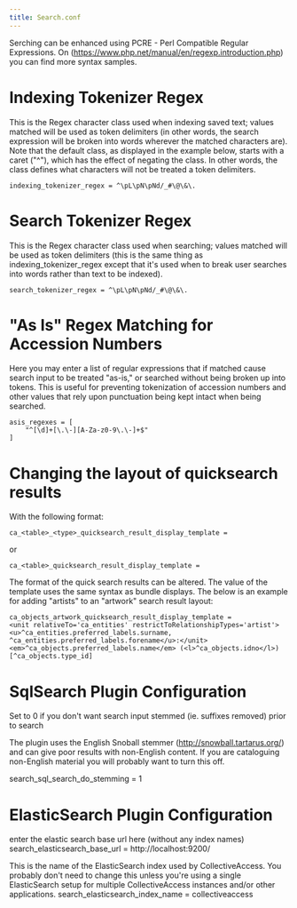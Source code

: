 ```yaml
---
title: Search.conf
---
```


Serching can be enhanced using PCRE - Perl Compatible Regular
Expressions. On (https://www.php.net/manual/en/regexp.introduction.php)
you can find more syntax samples.

# Indexing Tokenizer Regex

This is the Regex character class used when indexing saved text; values
matched will be used as token delimiters (in other words, the search
expression will be broken into words wherever the matched characters
are). Note that the default class, as displayed in the example below,
starts with a caret (\"\^\"), which has the effect of negating the
class. In other words, the class defines what characters will not be
treated a token delimiters.

``` none
indexing_tokenizer_regex = ^\pL\pN\pNd/_#\@\&\.
```

# Search Tokenizer Regex

This is the Regex character class used when searching; values matched
will be used as token delimiters (this is the same thing as
indexing_tokenizer_regex except that it\'s used when to break user
searches into words rather than text to be indexed).

``` none
search_tokenizer_regex = ^\pL\pN\pNd/_#\@\&\.
```

# \"As Is\" Regex Matching for Accession Numbers

Here you may enter a list of regular expressions that if matched cause
search input to be treated \"as-is,\" or searched without being broken
up into tokens. This is useful for preventing tokenization of accession
numbers and other values that rely upon punctuation being kept intact
when being searched.

``` none
asis_regexes = [
    "^[\d]+[\.\-][A-Za-z0-9\.\-]+$"
]
```

# Changing the layout of quicksearch results

With the following format:

``` none
ca_<table>_<type>_quicksearch_result_display_template = 
```

or

``` none
ca_<table>_quicksearch_result_display_template = 
```

The format of the quick search results can be altered. The value of the
template uses the same syntax as bundle displays. The below is an
example for adding \"artists\" to an \"artwork\" search result layout:

``` none
ca_objects_artwork_quicksearch_result_display_template = 
<unit relativeTo='ca_entities' restrictToRelationshipTypes='artist'><u>^ca_entities.preferred_labels.surname, ^ca_entities.preferred_labels.forename</u>:</unit>
<em>^ca_objects.preferred_labels.name</em> (<l>^ca_objects.idno</l>) [^ca_objects.type_id]
```

# SqlSearch Plugin Configuration

Set to 0 if you don\'t want search input stemmed (ie. suffixes removed)
prior to search

The plugin uses the English Snoball stemmer
(http://snowball.tartarus.org/) and can give poor results with
non-English content. If you are cataloguing non-English material you
will probably want to turn this off.

search_sql_search_do_stemming = 1

# ElasticSearch Plugin Configuration

enter the elastic search base url here (without any index names)
search_elasticsearch_base_url = http://localhost:9200/

This is the name of the ElasticSearch index used by CollectiveAccess.
You probably don\'t need to change this unless you\'re using a single
ElasticSearch setup for multiple CollectiveAccess instances and/or other
applications. search_elasticsearch_index_name = collectiveaccess
